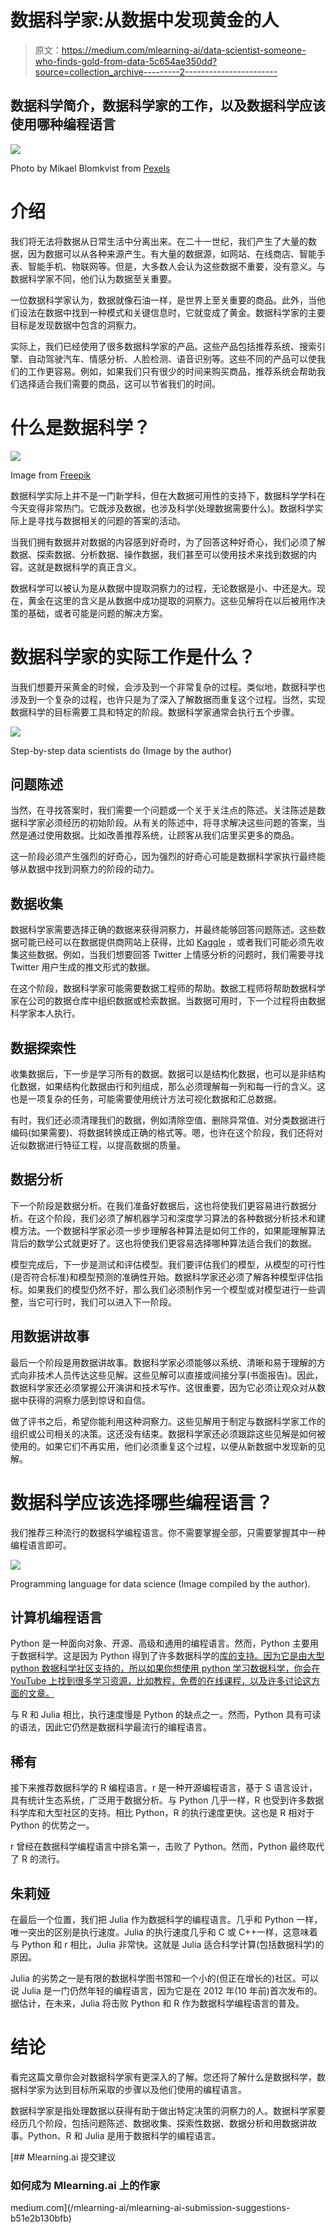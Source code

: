 # 数据科学家:从数据中发现黄金的人

> 原文：<https://medium.com/mlearning-ai/data-scientist-someone-who-finds-gold-from-data-5c654ae350dd?source=collection_archive---------2----------------------->

## 数据科学简介，数据科学家的工作，以及数据科学应该使用哪种编程语言

![](img/f4941276c9c4d3863029915a4d312231.png)

Photo by Mikael Blomkvist from [Pexels](https://www.pexels.com/photo/a-group-of-people-discussing-beside-a-desktop-with-graph-on-screen-6476259/)

# 介绍

我们将无法将数据从日常生活中分离出来。在二十一世纪，我们产生了大量的数据，因为数据可以从各种来源产生。有大量的数据源，如网站、在线商店、智能手表、智能手机、物联网等。但是，大多数人会认为这些数据不重要，没有意义。与数据科学家不同，他们认为数据至关重要。

一位数据科学家认为，数据就像石油一样，是世界上至关重要的商品。此外，当他们设法在数据中找到一种模式和关键信息时，它就变成了黄金。数据科学家的主要目标是发现数据中包含的洞察力。

实际上，我们已经使用了很多数据科学家的产品。这些产品包括推荐系统、搜索引擎、自动驾驶汽车、情感分析、人脸检测、语音识别等。这些不同的产品可以使我们的工作更容易。例如，如果我们只有很少的时间来购买商品，推荐系统会帮助我们选择适合我们需要的商品，这可以节省我们的时间。

# 什么是数据科学？

![](img/5e33e31238bde51454f649ad67f55818.png)

Image from [Freepik](https://www.freepik.com/free-vector/data-inform-illustration-concept_6195525.htm#query=data%20scientist&position=0&from_view=search)

数据科学实际上并不是一门新学科，但在大数据可用性的支持下，数据科学学科在今天变得非常热门。它既涉及数据，也涉及科学(处理数据需要什么)。数据科学实际上是寻找与数据相关的问题的答案的活动。

当我们拥有数据并对数据的内容感到好奇时，为了回答这种好奇心，我们必须了解数据、探索数据、分析数据、操作数据，我们甚至可以使用技术来找到数据的内容。这就是数据科学的真正含义。

数据科学可以被认为是从数据中提取洞察力的过程，无论数据是小、中还是大。现在，黄金在这里的含义是从数据中成功提取的洞察力。这些见解将在以后被用作决策的基础，或者可能是问题的解决方案。

# 数据科学家的实际工作是什么？

当我们想要开采黄金的时候，会涉及到一个非常复杂的过程。类似地，数据科学也涉及到一个复杂的过程，也许只是为了深入了解数据而重复这个过程。当然，实现数据科学的目标需要工具和特定的阶段。数据科学家通常会执行五个步骤。

![](img/cd1436022ba3da577bbd272341c92d93.png)

Step-by-step data scientists do (Image by the author)

## **问题陈述**

当然，在寻找答案时，我们需要一个问题或一个关于关注点的陈述。关注陈述是数据科学家必须经历的初始阶段。从有关的陈述中，将寻求解决这些问题的答案，当然是通过使用数据。比如改善推荐系统，让顾客从我们店里买更多的商品。

这一阶段必须产生强烈的好奇心，因为强烈的好奇心可能是数据科学家执行最终能够从数据中找到洞察力的阶段的动力。

## **数据收集**

数据科学家需要选择正确的数据来获得洞察力，并最终能够回答问题陈述。这些数据可能已经可以在数据提供商网站上获得，比如 [Kaggle](https://www.kaggle.com/) ，或者我们可能必须先收集这些数据。例如，当我们想要回答 Twitter 上情感分析的问题时，我们需要寻找 Twitter 用户生成的推文形式的数据。

在这个阶段，数据科学家可能需要数据工程师的帮助。数据工程师将帮助数据科学家在公司的数据仓库中组织数据或检索数据。当数据可用时，下一个过程将由数据科学家本人执行。

## **数据探索性**

收集数据后，下一步是学习所有的数据。数据可以是结构化数据，也可以是非结构化数据，如果结构化数据由行和列组成，那么必须理解每一列和每一行的含义。这也是一项复杂的任务，可能需要使用统计方法可视化数据和汇总数据。

有时，我们还必须清理我们的数据，例如清除空值、删除异常值、对分类数据进行编码(如果需要)、将数据转换成正确的格式等。嗯，也许在这个阶段，我们还将对近似数据进行特征工程，以提高数据的质量。

## **数据分析**

下一个阶段是数据分析。在我们准备好数据后，这也将使我们更容易进行数据分析。在这个阶段，我们必须了解机器学习和深度学习算法的各种数据分析技术和建模方法。一个数据科学家必须一步步理解各种算法是如何工作的，如果能理解算法背后的数学公式就更好了。这也将使我们更容易选择哪种算法适合我们的数据。

模型完成后，下一步是测试和评估模型。我们要评估我们的模型，从模型的可行性(是否符合标准)和模型预测的准确性开始。数据科学家还必须了解各种模型评估指标。如果我们的模型仍然不好，那么我们必须制作另一个模型或对模型进行一些调整，当它可行时，我们可以进入下一阶段。

## **用数据讲故事**

最后一个阶段是用数据讲故事。数据科学家必须能够以系统、清晰和易于理解的方式向非技术人员传达这些见解。这些见解可以直接或间接分享(书面报告)。因此，数据科学家还必须掌握公开演讲和技术写作。这很重要，因为它必须让观众对从数据中获得的洞察力感到惊讶和自信。

做了评书之后，希望你能利用这种洞察力。这些见解用于制定与数据科学家工作的组织或公司相关的决策。这还没有结束。数据科学家还必须跟踪这些见解是如何被使用的。如果它们不再实用，他们必须重复这个过程，以便从新数据中发现新的见解。

# 数据科学应该选择哪些编程语言？

我们推荐三种流行的数据科学编程语言。你不需要掌握全部，只需要掌握其中一种编程语言即可。

![](img/b560aab7b804d6c9e8995919cd58f48b.png)

Programming language for data science (Image compiled by the author).

## 计算机编程语言

Python 是一种面向对象、开源、高级和通用的编程语言。然而，Python 主要用于数据科学。这是因为 Python 得到了许多数据科学的[库的支持。因为它是由大型 python 数据科学社区支持的，所以如果你想使用 python 学习数据科学，你会在 YouTube 上找到很多学习资源，比如教程，免费的在线课程，以及许多讨论这方面的文章。](/mlearning-ai/python-libraries-for-data-science-that-you-must-know-in-2022-f2a5063ef58b)

与 R 和 Julia 相比，执行速度慢是 Python 的缺点之一。然而，Python 具有可读的语法，因此它仍然是数据科学最流行的编程语言。

## 稀有

接下来推荐数据科学的 R 编程语言。r 是一种开源编程语言，基于 S 语言设计，具有统计生态系统，广泛用于数据分析。与 Python 几乎一样，R 也受到许多数据科学库和大型社区的支持。相比 Python，R 的执行速度更快。这也是 R 相对于 Python 的优势之一。

r 曾经在数据科学编程语言中排名第一，击败了 Python。然而，Python 最终取代了 R 的流行。

## 朱莉娅

在最后一个位置，我们把 Julia 作为数据科学的编程语言。几乎和 Python 一样，唯一突出的区别是执行速度。Julia 的执行速度几乎和 C 或 C++一样，这意味着与 Python 和 r 相比，Julia 非常快。这就是 Julia 适合科学计算(包括数据科学)的原因。

Julia 的劣势之一是有限的数据科学图书馆和一个小的(但正在增长的)社区。可以说 Julia 是一门仍然年轻的编程语言，因为它是在 2012 年(10 年前)首次发布的。据估计，在未来，Julia 将击败 Python 和 R 作为数据科学编程语言的普及。

# 结论

看完这篇文章你会对数据科学家有更深入的了解。您还将了解什么是数据科学，数据科学家为达到目标所采取的步骤以及他们使用的编程语言。

数据科学家是指处理数据以获得有助于做出特定决策的洞察力的人。数据科学家要经历几个阶段，包括问题陈述、数据收集、探索性数据、数据分析和用数据讲故事。Python、R 和 Julia 是用于数据科学的编程语言。

[](/mlearning-ai/mlearning-ai-submission-suggestions-b51e2b130bfb) [## Mlearning.ai 提交建议

### 如何成为 Mlearning.ai 上的作家

medium.com](/mlearning-ai/mlearning-ai-submission-suggestions-b51e2b130bfb)